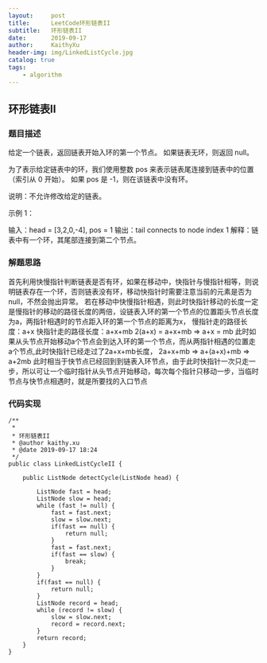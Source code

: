 ```yaml
---
layout:     post
title:      LeetCode环形链表II
subtitle:   环形链表II
date:       2019-09-17
author:     KaithyXu
header-img: img/LinkedListCycle.jpg
catalog: true
tags:
    - algorithm
---
```

## 环形链表II


### 题目描述

给定一个链表，返回链表开始入环的第一个节点。 如果链表无环，则返回 null。

为了表示给定链表中的环，我们使用整数 pos 来表示链表尾连接到链表中的位置（索引从 0 开始）。 如果 pos 是 -1，则在该链表中没有环。

说明：不允许修改给定的链表。

示例 1：

输入：head = [3,2,0,-4], pos = 1
输出：tail connects to node index 1
解释：链表中有一个环，其尾部连接到第二个节点。

### 解题思路

首先利用快慢指针判断链表是否有环，如果在移动中，快指针与慢指针相等，则说明链表存在一个环，否则链表没有环，移动快指针时需要注意当前的元素是否为null，不然会抛出异常。
若在移动中快慢指针相遇，则此时快指针移动的长度一定是慢指针的移动的路径长度的两倍，设链表入环的第一个节点的位置距头节点长度为a，两指针相遇时的节点距入环的第一个节点的距离为x，
慢指针走的路径长度：a+x
快指针走的路径长度：a+x+mb
2(a+x) = a+x+mb
=> a+x = mb
此时如果从头节点开始移动a个节点会到达入环的第一个节点，而从两指针相遇的位置走a个节点,此时快指针已经走过了2a+x+mb长度，
2a+x+mb => a+(a+x)+mb => a+2mb 此时相当于快节点已经回到到链表入环节点，由于此时快指针一次只走一步，所以可让一个临时指针从头节点开始移动，每次每个指针只移动一步，当临时节点与快节点相遇时，就是所要找的入口节点

### 代码实现

```
/**
 *
 * 环形链表II
 * @author kaithy.xu
 * @date 2019-09-17 18:24
 */
public class LinkedListCycleII {

    public ListNode detectCycle(ListNode head) {

        ListNode fast = head;
        ListNode slow = head;
        while (fast != null) {
            fast = fast.next;
            slow = slow.next;
            if(fast == null) {
                return null;
            }
            fast = fast.next;
            if(fast == slow) {
                break;
            }
        }
        if(fast == null) {
            return null;
        }
        ListNode record = head;
        while (record != slow) {
            slow = slow.next;
            record = record.next;
        }
        return record;
    }
}


```

